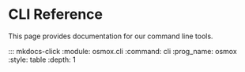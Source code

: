 # CLI Reference

This page provides documentation for our command line tools.

::: mkdocs-click
    :module: osmox.cli
    :command: cli
    :prog_name: osmox
    :style: table
    :depth: 1
